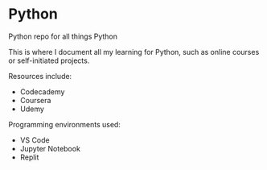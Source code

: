 # Python
Python repo for all things Python

This is where I document all my learning for Python, such as online courses or self-initiated projects.

Resources include:
* Codecademy
* Coursera
* Udemy

Programming environments used:
* VS Code
* Jupyter Notebook
* Replit
